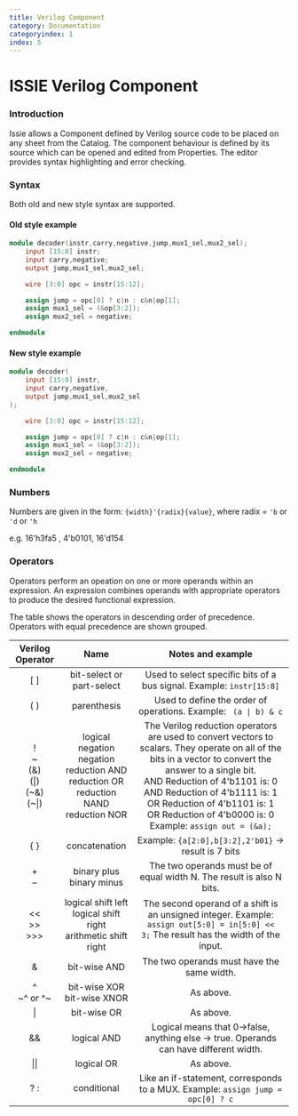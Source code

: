 ```yaml
---
title: Verilog Component
category: Documentation
categoryindex: 1
index: 5
---
```



# ISSIE Verilog Component

### Introduction

Issie allows a Component defined by Verilog source code to be placed 
on any sheet from the Catalog. The component behaviour is defined by
its source which can be opened and edited from Properties. The editor
provides syntax highlighting and error checking.

### Syntax

Both old and new style syntax are supported.

#### Old style example


```verilog
module decoder(instr,carry,negative,jump,mux1_sel,mux2_sel);
    input [15:0] instr;
    input carry,negative;
    output jump,mux1_sel,mux2_sel;

    wire [3:0] opc = instr[15:12];

    assign jump = opc[0] ? c|n : c&n|op[1]; 
    assign mux1_sel = (&op[3:2]);
    assign mux2_sel = negative;

endmodule
```

#### New style example


```verilog
module decoder(
    input [15:0] instr,
    input carry,negative,
    output jump,mux1_sel,mux2_sel
);

    wire [3:0] opc = instr[15:12];

    assign jump = opc[0] ? c|n : c&n|op[1]; 
    assign mux1_sel = (&op[3:2]);
    assign mux2_sel = negative;

endmodule
```

### Numbers

Numbers are given in the form: ``{width}'{radix}{value}``, where radix = `'b` or `'d` or `'h`

e.g. 16'h3fa5 , 4'b0101, 16'd154

### Operators

Operators perform an opeation on one or more operands within an expression. An expression combines operands with appropriate operators to produce the desired functional expression.

The table shows the operators in descending order of precedence. Operators with equal precedence are shown grouped.


| Verilog Operator | Name | Notes and example |
| :--------------: | :--: | :----------------: |
| [ ] | bit-select or part-select | Used to select specific bits of a bus signal. Example: <code>instr[15:8]</code> |
| ( ) | parenthesis | Used to define the order of operations. Example: <code> (a &verbar; b) &amp; c</code>  |
| ! <br> ~ <br> (&) <br> (\|) <br> (~&) <br> (~\|) | logical negation <br> negation <br> reduction AND <br> reduction OR <br> reduction NAND <br> reduction NOR | The Verilog reduction operators are used to convert vectors to scalars. They operate on all of the bits in a vector to convert the answer to a single bit. <br> AND Reduction of 4'b1101 is: 0 <br> AND Reduction of 4'b1111 is: 1 <br> OR Reduction of 4'b1101 is: 1 <br> OR Reduction of 4'b0000 is: 0 <br> Example: <code>assign out = (&a);</code> |
| { } | concatenation | Example: <code>{a[2:0],b[3:2],2'b01}</code> -> result is 7 bits |
| \+ <br> – | binary plus <br> binary minus | The two operands must be of equal width N. The result is also N bits. |
| << <br> >> <br> >>> | logical shift left <br> logical shift right <br> arithmetic shift right | The second operand of a shift is an unsigned integer. Example: <code>assign out[5:0] = in[5:0] << 3;</code> The result has the width of the input. |
| & | bit-wise AND | The two operands must have the same width. |
| ^ <br> ~^ or ^~ | bit-wise XOR <br> bit-wise XNOR | As above. |
| \| | bit-wise OR | As above. |
| && | logical AND | Logical means that 0->false, anything else -> true. Operands can have different width. |
| \|\| | logical OR | As above. |
| ? : | conditional | Like an if-statement, corresponds to a MUX. Example: <code>assign jump = opc[0] ? c|n : c&n|op[1];</code> |





